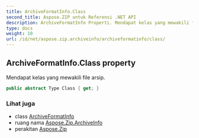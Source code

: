 ```yaml
---
title: ArchiveFormatInfo.Class
second_title: Aspose.ZIP untuk Referensi .NET API
description: ArchiveFormatInfo Properti. Mendapat kelas yang mewakili file arsip.
type: docs
weight: 10
url: /id/net/aspose.zip.archiveinfo/archiveformatinfo/class/
---
```

## ArchiveFormatInfo.Class property

Mendapat kelas yang mewakili file arsip.

```csharp
public abstract Type Class { get; }
```

### Lihat juga

* class [ArchiveFormatInfo](../)
* ruang nama [Aspose.Zip.ArchiveInfo](../../archiveformatinfo/)
* perakitan [Aspose.Zip](../../../)


